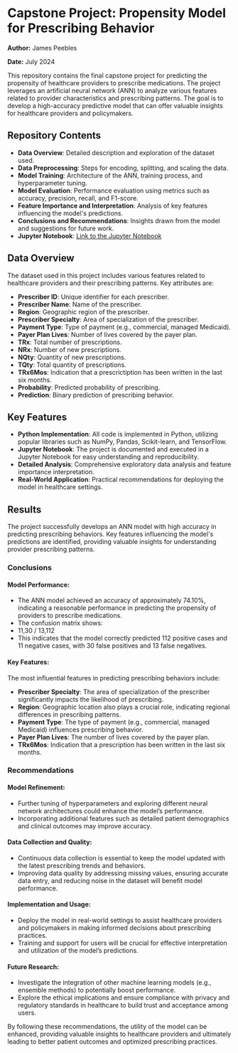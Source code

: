 # Capstone Project: Propensity Model for Prescribing Behavior

**Author:** James Peebles

**Date:** July 2024

This repository contains the final capstone project for predicting the propensity of healthcare providers to prescribe medications. The project leverages an artificial neural network (ANN) to analyze various features related to provider characteristics and prescribing patterns. The goal is to develop a high-accuracy predictive model that can offer valuable insights for healthcare providers and policymakers.

## Repository Contents

- **Data Overview**: Detailed description and exploration of the dataset used.
- **Data Preprocessing**: Steps for encoding, splitting, and scaling the data.
- **Model Training**: Architecture of the ANN, training process, and hyperparameter tuning.
- **Model Evaluation**: Performance evaluation using metrics such as accuracy, precision, recall, and F1-score.
- **Feature Importance and Interpretation**: Analysis of key features influencing the model's predictions.
- **Conclusions and Recommendations**: Insights drawn from the model and suggestions for future work.
- **Jupyter Notebook**: [Link to the Jupyter Notebook](https://github.com/JPeebles-DataScientist/Capstone/blob/main/PeeblesJ_Propensity_Final.ipynb)


## Data Overview

The dataset used in this project includes various features related to healthcare providers and their prescribing patterns. Key attributes are:

- **Prescriber ID**: Unique identifier for each prescriber.
- **Prescriber Name**: Name of the prescriber.
- **Region**: Geographic region of the prescriber.
- **Prescriber Specialty**: Area of specialization of the prescriber.
- **Payment Type**: Type of payment (e.g., commercial, managed Medicaid).
- **Payer Plan Lives**: Number of lives covered by the payer plan.
- **TRx**: Total number of prescriptions.
- **NRx**: Number of new prescriptions.
- **NQty**: Quantity of new prescriptions.
- **TQty**: Total quantity of prescriptions.
- **TRx6Mos**: Indication that a prescrictiption has been written in the last six months.
- **Probability**: Predicted probability of prescribing.
- **Prediction**: Binary prediction of prescribing behavior.

## Key Features

- **Python Implementation**: All code is implemented in Python, utilizing popular libraries such as NumPy, Pandas, Scikit-learn, and TensorFlow.
- **Jupyter Notebook**: The project is documented and executed in a Jupyter Notebook for easy understanding and reproducibility.
- **Detailed Analysis**: Comprehensive exploratory data analysis and feature importance interpretation.
- **Real-World Application**: Practical recommendations for deploying the model in healthcare settings.

## Results

The project successfully develops an ANN model with high accuracy in predicting prescribing behaviors. Key features influencing the model's predictions are identified, providing valuable insights for understanding provider prescribing patterns.

### Conclusions

#### Model Performance:
- The ANN model achieved an accuracy of approximately 74.10%, indicating a reasonable performance in predicting the propensity of providers to prescribe medications.
- The confusion matrix shows:
- 11,30 / 13,112
- This indicates that the model correctly predicted 112 positive cases and 11 negative cases, with 30 false positives and 13 false negatives.

#### Key Features:
The most influential features in predicting prescribing behaviors include:
- **Prescriber Specialty**: The area of specialization of the prescriber significantly impacts the likelihood of prescribing.
- **Region**: Geographic location also plays a crucial role, indicating regional differences in prescribing patterns.
- **Payment Type**: The type of payment (e.g., commercial, managed Medicaid) influences prescribing behavior.
- **Payer Plan Lives**: The number of lives covered by the payer plan.
- **TRx6Mos**: Indication that a prescription has been written in the last six months.

### Recommendations

#### Model Refinement:
- Further tuning of hyperparameters and exploring different neural network architectures could enhance the model’s performance.
- Incorporating additional features such as detailed patient demographics and clinical outcomes may improve accuracy.

#### Data Collection and Quality:
- Continuous data collection is essential to keep the model updated with the latest prescribing trends and behaviors.
- Improving data quality by addressing missing values, ensuring accurate data entry, and reducing noise in the dataset will benefit model performance.

#### Implementation and Usage:
- Deploy the model in real-world settings to assist healthcare providers and policymakers in making informed decisions about prescribing practices.
- Training and support for users will be crucial for effective interpretation and utilization of the model’s predictions.

#### Future Research:
- Investigate the integration of other machine learning models (e.g., ensemble methods) to potentially boost performance.
- Explore the ethical implications and ensure compliance with privacy and regulatory standards in healthcare to build trust and acceptance among users.

By following these recommendations, the utility of the model can be enhanced, providing valuable insights to healthcare providers and ultimately leading to better patient outcomes and optimized prescribing practices.
